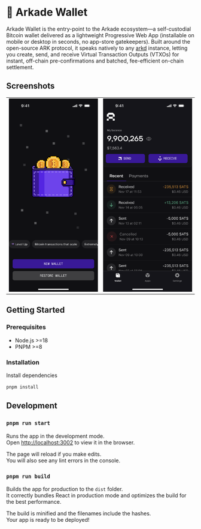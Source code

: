 # 👾 Arkade Wallet

Arkade Wallet is the entry-point to the Arkade ecosystem—a self-custodial Bitcoin wallet delivered as a lightweight Progressive Web App (installable on mobile or desktop in seconds, no app-store gatekeepers). Built around the open-source ARK protocol, it speaks natively to any [arkd](https://github.com/arkade-os/arkd) instance, letting you create, send, and receive Virtual Transaction Outputs (VTXOs) for instant, off-chain pre-confirmations and batched, fee-efficient on-chain settlement.


## Screenshots

<!-- Using a table for more consistent layout -->
<table>
  <tr>
    <td width="50%" align="center">
      <img src="./mockup/new-wallet.png" alt="New Wallet" width="250">
    </td>
    <td width="50%" align="center">
      <img src="./mockup/home-arkade-wallet.png" alt="Home Screen" width="250">
    </td>
  </tr>
</table>

## Getting Started

### Prerequisites

- Node.js >=18
- PNPM >=8

### Installation

Install dependencies

   ```bash
   pnpm install
   ```

## Development

### `pnpm run start`

Runs the app in the development mode.\
Open [http://localhost:3002](http://localhost:3002) to view it in the browser.

The page will reload if you make edits.\
You will also see any lint errors in the console.

### `pnpm run build`

Builds the app for production to the `dist` folder.\
It correctly bundles React in production mode and optimizes the build for the best performance.

The build is minified and the filenames include the hashes.\
Your app is ready to be deployed!
